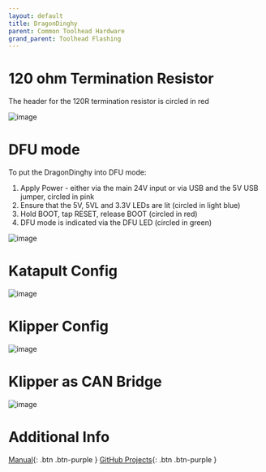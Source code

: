 ```yaml
---
layout: default 
title: DragonDinghy
parent: Common Toolhead Hardware
grand_parent: Toolhead Flashing
---
```


# 120 ohm Termination Resistor

The header for the 120R termination resistor is circled in red

![image](DragonDinghyTerminator.jpg)

# DFU mode

To put the DragonDinghy into DFU mode:

1. Apply Power - either via the main 24V input or via USB and the 5V USB jumper, circled in pink
2. Ensure that the 5V, 5VL and 3.3V LEDs are lit (circled in light blue)
3. Hold BOOT, tap RESET, release BOOT (circled in red)
4. DFU mode is indicated via the DFU LED (circled in green)


![image](DragonDinghyDFU.jpg)


# Katapult Config

![image](DragonDinghyKatapult.jpg)

# Klipper Config

![image](DragonDinghyKlipper.jpg)

# Klipper as CAN Bridge

![image](DragonDinghyKlipperBridge.jpg)


# Additional Info

[Manual](https://dgnkty.de/dinghy){: .btn .btn-purple }
[GitHub Projects](https://github.com/Drachenkaetzchen/DragonDinghy){: .btn .btn-purple }
